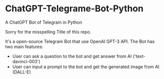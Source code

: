 # ChatGPT-Telegrame-Bot-Python
A ChatGPT Bot of Telegram in Python

Sorry for the misspelling Title of this repo. 

It's a open-source Telegram Bot that use OpenAI GPT-3 API. The Bot has two main features:
* User can ask a question to the bot and get answer from AI ('text-davinci-003')
* User can input a prompt to the bot and get the generated image from AI (DALL-E)

